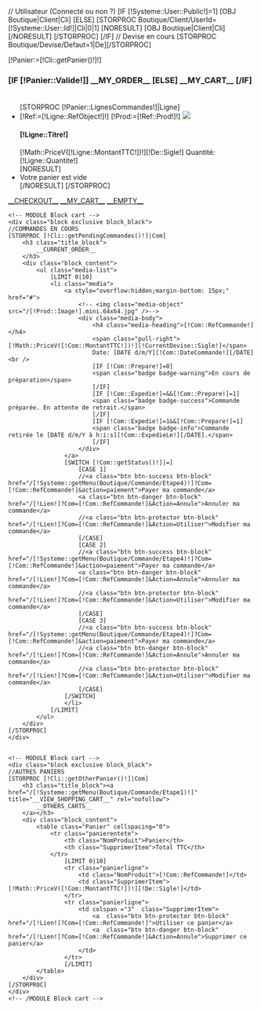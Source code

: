 // Utilisateur (Connecté ou non ?)
[IF [!Systeme::User::Public!]=1]
	[OBJ Boutique|Client|Cli]
[ELSE]
	[STORPROC Boutique/Client/UserId=[!Systeme::User::Id!]|Cli|0|1]
		[NORESULT]
			[OBJ Boutique|Client|Cli]
		[/NORESULT]
	[/STORPROC]
[/IF]
// Devise en cours
[STORPROC Boutique/Devise/Defaut=1|De][/STORPROC]

[!Panier:=[!Cli::getPanier()!]!]

<form action ="/[!Lien!]" name="Panier" method="post" >
	<!-- MODULE Block cart -->
	<div id="cart_block" class="block exclusive block_black">
		<h3 class="title_block">
			[IF [!Panier::Valide!]]
				__MY_ORDER__
			[ELSE]
				__MY_CART__
			[/IF]
		<span id="block_cart_expand" class="hidden">&nbsp;</span></h3>
        <div class="marge_block">
            <div class="block_content">
                <ul class="media-list">
                [STORPROC [!Panier::LignesCommandes!]|Ligne]
                    <li class="media">
                        [!Ref:=[!Ligne::RefObject!]!]
                        [!Prod:=[!Ref::Prod!]!]
                        <a class="pull-left" href="[!Prod::getUrl()!]">
                            <img class="media-object" src="/[!Prod::Image!].mini.64x64.jpg" />
                        </a>
                        <div class="media-body">
                            <h4 class="media-heading">[!Ligne::Titre!]</h4>
                            <span class="pull-right">[!Math::PriceV([!Ligne::MontantTTC!])!][!De::Sigle!]</span>
                            Quantité: [!Ligne::Quantite!]<br />
                        </div>
                    </li>
                    [NORESULT]
                        <li>Votre panier est vide</li>
                    [/NORESULT]
                [/STORPROC]
                </ul>
            </div>
            <div id="cart_block_list" class="expanded">
                <p id="cart-buttons">
                    <a href="/[!Systeme::getMenu(Boutique/Commande/Etape2)!]" class="btn btn-success btn-block" title="Checkout" rel="nofollow"><span></span>__CHECKOUT__</a>
                    <a href="/[!Systeme::getMenu(Boutique/Commande/Etape1)!]" class="btn btn-warning btn-block" title="__VIEW_SHOPPING_CART__" rel="nofollow">__MY_CART__</a>
                    <a href="/[!Systeme::getMenu(Boutique/Commande/Etape1)!]?Action=Vider" class="btn btn-danger btn-block" title="Checkout" rel="nofollow"><span></span>__EMPTY__</a>
                </p>
            </div>
        </div>
    </div>

    <!-- MODULE Block cart -->
    <div class="block exclusive block_black">
	//COMMANDES EN COURS
	[STORPROC [!Cli::getPendingCommandes()!]|Com]
		<h3 class="title_block">
			__CURRENT_ORDER__
		</h3>
		<div class="block_content">
            <ul class="media-list">
                [LIMIT 0|10]
                <li class="media">
                    <a style="overflow:hidden;margin-bottom: 15px;" href="#">
                        <!-- <img class="media-object" src="/[!Prod::Image!].mini.64x64.jpg" />-->
                        <div class="media-body">
                            <h4 class="media-heading">[!Com::RefCommande!]</h4>
                            <span class="pull-right">[!Math::PriceV([!Com::MontantTTC!])!][!CurrentDevise::Sigle!]</span>
                            Date: [DATE d/m/Y][!Com::DateCommande!][/DATE]<br />
                            [IF [!Com::Prepare!]=0]
                            <span class="badge badge-warning">En cours de préparation</span>
                            [/IF]
                            [IF [!Com::Expedie!]=&&[!Com::Prepare!]=1]
                            <span class="badge badge-success">Commande préparée. En attente de retrait.</span>
                            [/IF]
                            [IF [!Com::Expedie!]=1&&[!Com::Prepare!]=1]
                            <span class="badge badge-info">Commande retirée le [DATE d/m/Y à h:i:s][!Com::ExpedieLe!][/DATE].</span>
                            [/IF]
                        </div>
                    </a>
                    [SWITCH [!Com::getStatus()!]|=]
                        [CASE 1]
                        //<a class="btn btn-success btn-block" href="/[!Systeme::getMenu(Boutique/Commande/Etape4)!]?Com=[!Com::RefCommande!]&action=paiement">Payer ma commande</a>
                        <a class="btn btn-danger btn-block" href="/[!Lien!]?Com=[!Com::RefCommande!]&Action=Annule">Annuler ma commande</a>
                        //<a class="btn btn-protector btn-block" href="/[!Lien!]?Com=[!Com::RefCommande!]&Action=Utiliser">Modifier ma commande</a>
                        [/CASE]
                        [CASE 2]
                        //<a class="btn btn-success btn-block" href="/[!Systeme::getMenu(Boutique/Commande/Etape4)!]?Com=[!Com::RefCommande!]&action=paiement">Payer ma commande</a>
                        <a class="btn btn-danger btn-block" href="/[!Lien!]?Com=[!Com::RefCommande!]&Action=Annule">Annuler ma commande</a>
                        //<a class="btn btn-protector btn-block" href="/[!Lien!]?Com=[!Com::RefCommande!]&Action=Utiliser">Modifier ma commande</a>
                        [/CASE]
                        [CASE 3]
                        //<a class="btn btn-success btn-block" href="/[!Systeme::getMenu(Boutique/Commande/Etape4)!]?Com=[!Com::RefCommande!]&action=paiement">Payer ma commande</a>
                        //<a class="btn btn-danger btn-block" href="/[!Lien!]?Com=[!Com::RefCommande!]&Action=Annule">Annuler ma commande</a>
                        //<a class="btn btn-protector btn-block" href="/[!Lien!]?Com=[!Com::RefCommande!]&Action=Utiliser">Modifier ma commande</a>
                        [/CASE]
                    [/SWITCH]
                    </li>
                [/LIMIT]
            </ul>
		</div>
	[/STORPROC]
    </div>


    <!-- MODULE Block cart -->
    <div class="block exclusive block_black">
    //AUTRES PANIERS
	[STORPROC [!Cli::getOtherPanier()!]|Com]
		<h3 class="title_block"><a href="/[!Systeme::getMenu(Boutique/Commande/Etape1)!]" title="__VIEW_SHOPPING_CART__" rel="nofollow">
			__OTHERS_CARTS__
		</a></h3>
		<div class="block_content">
			<table class="Panier" cellspacing="0">
				<tr class="panierentete">
					<th class="NomProduit">Panier</th>
					<th class="SupprimerItem">Total TTC</th>
				</tr>
					[LIMIT 0|10]
					<tr class="panierligne">
						<td class="NomProduit">[!Com::RefCommande!]</td>
						<td class="SupprimerItem">[!Math::PriceV([!Com::MontantTTC!])!][!De::Sigle!]</td>
					</tr>
					<tr class="panierligne">
						<td colspan ="3"  class="SupprimerItem">
							<a  class="btn btn-protector btn-block" href="/[!Lien!]?Com=[!Com::RefCommande!]">Utiliser ce panier</a>
							<a  class="btn btn-danger btn-block" href="/[!Lien!]?Com=[!Com::RefCommande!]&Action=Annule">Supprimer ce panier</a>
						</td>
					</tr>
					[/LIMIT]
			</table>
		</div>
	[/STORPROC]
	</div>
	<!-- /MODULE Block cart -->
</form>
